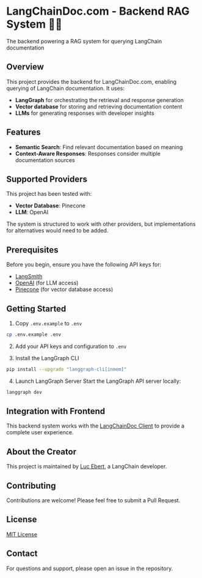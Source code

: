 # LangChainDoc.com - Backend RAG System 🦜🔗

The backend powering a RAG system for querying LangChain documentation

## Overview

This project provides the backend for LangChainDoc.com, enabling querying of LangChain documentation. It uses:

- **LangGraph** for orchestrating the retrieval and response generation
- **Vector database** for storing and retrieving documentation content
- **LLMs** for generating responses with developer insights

## Features

- **Semantic Search**: Find relevant documentation based on meaning
- **Context-Aware Responses**: Responses consider multiple documentation sources

## Supported Providers

This project has been tested with:
- **Vector Database**: Pinecone
- **LLM**: OpenAI

The system is structured to work with other providers, but implementations for alternatives would need to be added.

## Prerequisites
  Before you begin, ensure you have the following API keys for:
        
- [LangSmith](https://smith.langchain.com/settings?_gl=1*1abavxa*_ga*MTExOTQ4NDEzMy4xNzQ4ODcyNzQ3*_ga_47WX3HKKY2*czE3NDg4NzI3NDYkbzEkZzEkdDE3NDg4NzQ3OTAkajMxJGwwJGgw)
- [OpenAI](https://platform.openai.com/signup) (for LLM access)
- [Pinecone](https://www.pinecone.io/start/) (for vector database access)
## Getting Started

1. Copy `.env.example` to `.env`
```bash
cp .env.example .env 
```
2. Add your API keys and configuration to `.env`

3. Install the LangGraph CLI
```bash
pip install --upgrade "langgraph-cli[inmem]"
```

4. Launch LangGraph Server
Start the LangGraph API server locally:

```bash
langgraph dev
```

## Integration with Frontend

This backend system works with the [LangChainDoc Client](https://github.com/lucebert/langchain-doc-client) to provide a complete user experience.

## About the Creator

This project is maintained by [Luc Ebert](https://www.linkedin.com/in/luc-ebert/), a LangChain developer.

## Contributing

Contributions are welcome! Please feel free to submit a Pull Request.

## License

[MIT License](LICENSE)

## Contact

For questions and support, please open an issue in the repository.

